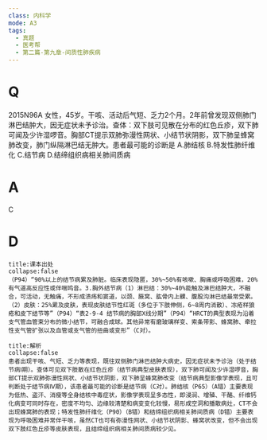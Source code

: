 ```yaml
---
class: 内科学
mode: A3
tags:
  - 真题
  - 医考帮
  - 第二篇-第九章-间质性肺疾病
---
```


# Q
2015N96A 女性，45岁。干咳、活动后气短、乏力2个月。2年前曾发现双侧肺门淋巴结肿大，因无症状未予诊治。查体：双下肢可见散在分布的红色丘疹，双下肺可闻及少许湿啰音。胸部CT提示双肺弥漫性网状、小结节状阴影，双下肺呈蜂窝肺改变，肺门纵隔淋巴结无肿大。患者最可能的诊断是
A.肺结核
B.特发性肺纤维化
C.结节病
D.结缔组织病相关肺间质病

# A
C
# D
```ad-note
title:课本出处
collapse:false
（P94）“90%以上的结节病累及肺脏。临床表现隐匿，30%~50%有咳嗽、胸痛或呼吸困难，20%有气道高反应性或伴喘鸣音。3.胸外结节病（1）淋巴结：30%~40%能触及淋巴结肿大，不融合，可活动，无触痛，不形成溃疡和窦道，以颈、腋窝、肱骨内上髁、腹股沟淋巴结最常受累。（2）皮肤：25%累及皮肤，表现皮肤结节性红斑（多位于下肢伸侧，6~8周内消散）、冻疮样狼疮和皮下结节等”（P94）“表2-9-4 结节病的胸部X线分期”（P94）“HRCT的典型表现为沿着支气管血管束分布的微小结节，可融合成球。其他异常有磨玻璃样变、索条带影、蜂窝肺、牵拉性支气管扩张以及血管或支气管的扭曲或变形”（C对）。
```

```ad-summary
title:解析
collapse:false
患者出现干咳、气短、乏力等表现，既往双侧肺门淋巴结肿大病史，因无症状未予诊治（处于结节病Ⅰ期）。查体可见双下肢散在红色丘疹（结节病典型皮肤表现），双下肺可闻及少许湿啰音，胸部CT提示双肺弥漫性网状、小结节状阴影，双下肺呈蜂窝肺改变（结节病典型影像学表现，且可判断处于结节病Ⅳ期），该患者最可能的诊断是结节病（C对）。肺结核（P65）（A错）主要表现为低热、盗汗、消瘦等全身结核中毒症状，影像学表现呈多态性，即浸润、增殖、干酪、纤维钙化病变可同时存在，密度不均匀、边缘较清楚和病变变化较慢，易形成空洞和播散病灶，CT不会出现蜂窝肺的表现；特发性肺纤维化（P90）（B错）和结缔组织病相关肺间质病（D错）主要表现为呼吸困难并常伴干咳，虽然CT也可有弥漫性网状、小结节状阴影、蜂窝状改变，但不会出现双下肢红色丘疹等皮肤表现，且结缔组织病相关肺间质病较少见。
```

